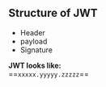 ## Structure of JWT
- Header
- payload
- Signature

**JWT looks like:**   
==`xxxxx.yyyyy.zzzzz`== 




